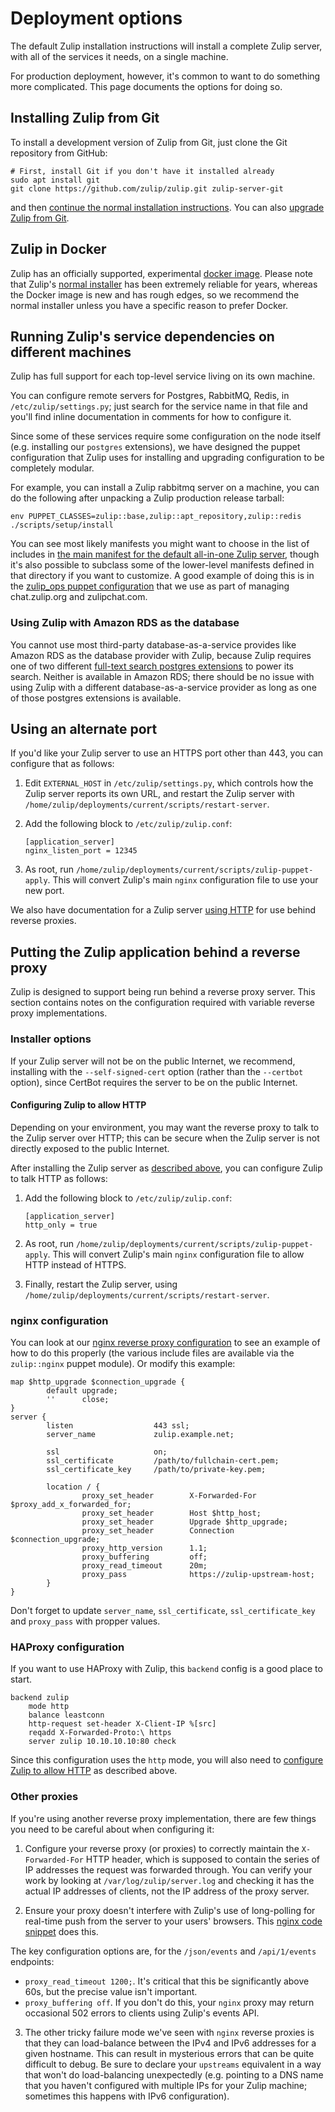 # Deployment options

The default Zulip installation instructions will install a complete
Zulip server, with all of the services it needs, on a single machine.

For production deployment, however, it's common to want to do
something more complicated.  This page documents the options for doing so.

## Installing Zulip from Git

To install a development version of Zulip from Git, just clone the Git
repository from GitHub:

```
# First, install Git if you don't have it installed already
sudo apt install git
git clone https://github.com/zulip/zulip.git zulip-server-git
```

and then
[continue the normal installation instructions](../production/install.html#step-2-install-zulip).
You can also [upgrade Zulip from Git](../production/maintain-secure-upgrade.html#upgrading-from-a-git-repository).

## Zulip in Docker

Zulip has an officially supported, experimental
[docker image](https://github.com/zulip/docker-zulip).  Please note
that Zulip's [normal installer](../production/install.md) has been
extremely reliable for years, whereas the Docker image is new and has
rough edges, so we recommend the normal installer unless you have a
specific reason to prefer Docker.

## Running Zulip's service dependencies on different machines

Zulip has full support for each top-level service living on its own
machine.

You can configure remote servers for Postgres, RabbitMQ, Redis,
in `/etc/zulip/settings.py`; just search for the service name in that
file and you'll find inline documentation in comments for how to
configure it.

Since some of these services require some configuration on the node
itself (e.g. installing our `postgres` extensions), we have designed
the puppet configuration that Zulip uses for installing and upgrading
configuration to be completely modular.

For example, you can install a Zulip rabbitmq server on a machine, you
can do the following after unpacking a Zulip production release
tarball:

```
env PUPPET_CLASSES=zulip::base,zulip::apt_repository,zulip::redis ./scripts/setup/install
```

You can see most likely manifests you might want to choose in the list
of includes in
[the main manifest for the default all-in-one Zulip server][voyager.pp],
though it's also possible to subclass some of the lower-level
manifests defined in that directory if you want to customize.  A good
example of doing this is in the
[zulip_ops puppet configuration][zulipchat-puppet] that we use as part
of managing chat.zulip.org and zulipchat.com.

### Using Zulip with Amazon RDS as the database

You cannot use most third-party database-as-a-service provides like
Amazon RDS as the database provider with Zulip, because Zulip requires
one of two different [full-text search postgres
extensions](../subsystems/full-text-search.md) to power its search.
Neither is available in Amazon RDS; there should be no issue with
using Zulip with a different database-as-a-service provider as long as
one of those postgres extensions is available.

## Using an alternate port

If you'd like your Zulip server to use an HTTPS port other than 443, you can
configure that as follows:

1. Edit `EXTERNAL_HOST` in `/etc/zulip/settings.py`, which controls how
   the Zulip server reports its own URL, and restart the Zulip server
   with `/home/zulip/deployments/current/scripts/restart-server`.
1. Add the following block to `/etc/zulip/zulip.conf`:

    ```
    [application_server]
    nginx_listen_port = 12345
    ```

1. As root, run
  `/home/zulip/deployments/current/scripts/zulip-puppet-apply`.  This
  will convert Zulip's main `nginx` configuration file to use your new
  port.

We also have documentation for a Zulip server [using HTTP][using-http] for use
behind reverse proxies.

[using-http]: ../production/deployment.html#configuring-zulip-to-allow-http

## Putting the Zulip application behind a reverse proxy

Zulip is designed to support being run behind a reverse proxy server.
This section contains notes on the configuration required with
variable reverse proxy implementations.

### Installer options

If your Zulip server will not be on the public Internet, we recommend,
installing with the `--self-signed-cert` option (rather than the
`--certbot` option), since CertBot requires the server to be on the
public Internet.

#### Configuring Zulip to allow HTTP

Depending on your environment, you may want the reverse proxy to talk
to the Zulip server over HTTP; this can be secure when the Zulip
server is not directly exposed to the public Internet.

After installing the Zulip server as
[described above](#installer-options), you can configure Zulip to talk
HTTP as follows:

1. Add the following block to `/etc/zulip/zulip.conf`:

    ```
    [application_server]
    http_only = true
    ```

1. As root, run
`/home/zulip/deployments/current/scripts/zulip-puppet-apply`.  This
will convert Zulip's main `nginx` configuration file to allow HTTP
instead of HTTPS.

1. Finally, restart the Zulip server, using
`/home/zulip/deployments/current/scripts/restart-server`.

### nginx configuration

You can look at our
[nginx reverse proxy configuration][nginx-loadbalancer] to see an
example of how to do this properly (the various include files are
available via the `zulip::nginx` puppet module).  Or modify this example:

```
map $http_upgrade $connection_upgrade {
        default upgrade;
        ''      close;
}
server {
        listen                  443 ssl;
        server_name             zulip.example.net;

        ssl                     on;
        ssl_certificate         /path/to/fullchain-cert.pem;
        ssl_certificate_key     /path/to/private-key.pem;

        location / {
                proxy_set_header        X-Forwarded-For $proxy_add_x_forwarded_for;
                proxy_set_header        Host $http_host;
                proxy_set_header        Upgrade $http_upgrade;
                proxy_set_header        Connection $connection_upgrade;
                proxy_http_version      1.1;
                proxy_buffering         off;
                proxy_read_timeout      20m;
                proxy_pass              https://zulip-upstream-host;
        }
}
```

Don't forget to update `server_name`, `ssl_certificate`,
`ssl_certificate_key` and `proxy_pass` with propper values.

[nginx-proxy-config]: https://github.com/zulip/zulip/blob/master/puppet/zulip/files/nginx/zulip-include-common/proxy
[nginx-proxy-longpolling-config]: https://github.com/zulip/zulip/blob/master/puppet/zulip/files/nginx/zulip-include-common/proxy_longpolling
[voyager.pp]: https://github.com/zulip/zulip/blob/master/puppet/zulip/manifests/voyager.pp
[zulipchat-puppet]: https://github.com/zulip/zulip/tree/master/puppet/zulip_ops/manifests
[nginx-loadbalancer]: https://github.com/zulip/zulip/blob/master/puppet/zulip_ops/files/nginx/sites-available/loadbalancer

### HAProxy configuration

If you want to use HAProxy with Zulip, this `backend` config is a good
place to start.

```
backend zulip
    mode http
    balance leastconn
    http-request set-header X-Client-IP %[src]
    reqadd X-Forwarded-Proto:\ https
    server zulip 10.10.10.10:80 check
```

Since this configuration uses the `http` mode, you will also need to
[configure Zulip to allow HTTP](#configuring-zulip-to-allow-http) as
described above.

### Other proxies

If you're using another reverse proxy implementation, there are few
things you need to be careful about when configuring it:

1. Configure your reverse proxy (or proxies) to correctly maintain the
`X-Forwarded-For` HTTP header, which is supposed to contain the series
of IP addresses the request was forwarded through.  You can verify
your work by looking at `/var/log/zulip/server.log` and checking it
has the actual IP addresses of clients, not the IP address of the
proxy server.

2. Ensure your proxy doesn't interfere with Zulip's use of
long-polling for real-time push from the server to your users'
browsers.  This [nginx code snippet][nginx-proxy-longpolling-config]
does this.

The key configuration options are, for the `/json/events` and
`/api/1/events` endpoints:

* `proxy_read_timeout 1200;`.  It's critical that this be
  significantly above 60s, but the precise value isn't important.
* `proxy_buffering off`.  If you don't do this, your `nginx` proxy may
  return occasional 502 errors to clients using Zulip's events API.

3. The other tricky failure mode we've seen with `nginx` reverse
proxies is that they can load-balance between the IPv4 and IPv6
addresses for a given hostname.  This can result in mysterious errors
that can be quite difficult to debug.  Be sure to declare your
`upstreams` equivalent in a way that won't do load-balancing
unexpectedly (e.g. pointing to a DNS name that you haven't configured
with multiple IPs for your Zulip machine; sometimes this happens with
IPv6 configuration).
